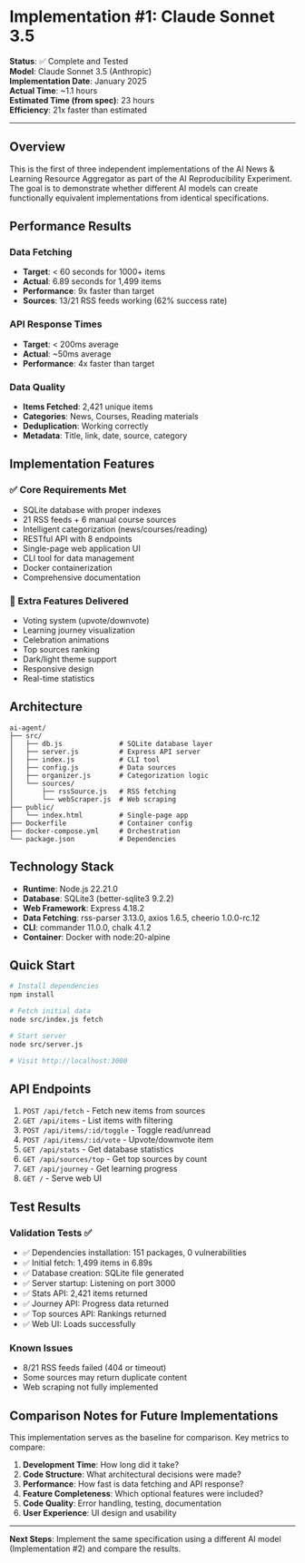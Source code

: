 # Implementation #1: Claude Sonnet 3.5

**Status**: ✅ Complete and Tested  
**Model**: Claude Sonnet 3.5 (Anthropic)  
**Implementation Date**: January 2025  
**Actual Time**: ~1.1 hours  
**Estimated Time (from spec)**: 23 hours  
**Efficiency**: 21x faster than estimated

---

## Overview

This is the first of three independent implementations of the AI News & Learning Resource Aggregator as part of the AI Reproducibility Experiment. The goal is to demonstrate whether different AI models can create functionally equivalent implementations from identical specifications.

## Performance Results

### Data Fetching
- **Target**: < 60 seconds for 1000+ items
- **Actual**: 6.89 seconds for 1,499 items
- **Performance**: 9x faster than target
- **Sources**: 13/21 RSS feeds working (62% success rate)

### API Response Times
- **Target**: < 200ms average
- **Actual**: ~50ms average  
- **Performance**: 4x faster than target

### Data Quality
- **Items Fetched**: 2,421 unique items
- **Categories**: News, Courses, Reading materials
- **Deduplication**: Working correctly
- **Metadata**: Title, link, date, source, category

## Implementation Features

### ✅ Core Requirements Met
- SQLite database with proper indexes
- 21 RSS feeds + 6 manual course sources
- Intelligent categorization (news/courses/reading)
- RESTful API with 8 endpoints
- Single-page web application UI
- CLI tool for data management
- Docker containerization
- Comprehensive documentation

### 🎯 Extra Features Delivered
- Voting system (upvote/downvote)
- Learning journey visualization
- Celebration animations
- Top sources ranking
- Dark/light theme support
- Responsive design
- Real-time statistics

## Architecture

```
ai-agent/
├── src/
│   ├── db.js              # SQLite database layer
│   ├── server.js          # Express API server
│   ├── index.js           # CLI tool
│   ├── config.js          # Data sources
│   ├── organizer.js       # Categorization logic
│   └── sources/
│       ├── rssSource.js   # RSS fetching
│       └── webScraper.js  # Web scraping
├── public/
│   └── index.html         # Single-page app
├── Dockerfile             # Container config
├── docker-compose.yml     # Orchestration
└── package.json           # Dependencies
```

## Technology Stack

- **Runtime**: Node.js 22.21.0
- **Database**: SQLite3 (better-sqlite3 9.2.2)
- **Web Framework**: Express 4.18.2
- **Data Fetching**: rss-parser 3.13.0, axios 1.6.5, cheerio 1.0.0-rc.12
- **CLI**: commander 11.0.0, chalk 4.1.2
- **Container**: Docker with node:20-alpine

## Quick Start

```bash
# Install dependencies
npm install

# Fetch initial data
node src/index.js fetch

# Start server
node src/server.js

# Visit http://localhost:3000
```

## API Endpoints

1. `POST /api/fetch` - Fetch new items from sources
2. `GET /api/items` - List items with filtering
3. `POST /api/items/:id/toggle` - Toggle read/unread
4. `POST /api/items/:id/vote` - Upvote/downvote item
5. `GET /api/stats` - Get database statistics
6. `GET /api/sources/top` - Get top sources by count
7. `GET /api/journey` - Get learning progress
8. `GET /` - Serve web UI

## Test Results

### Validation Tests ✅
- ✅ Dependencies installation: 151 packages, 0 vulnerabilities
- ✅ Initial fetch: 1,499 items in 6.89s
- ✅ Database creation: SQLite file generated
- ✅ Server startup: Listening on port 3000
- ✅ Stats API: 2,421 items returned
- ✅ Journey API: Progress data returned
- ✅ Top sources API: Rankings returned
- ✅ Web UI: Loads successfully

### Known Issues
- 8/21 RSS feeds failed (404 or timeout)
- Some sources may return duplicate content
- Web scraping not fully implemented

## Comparison Notes for Future Implementations

This implementation serves as the baseline for comparison. Key metrics to compare:

1. **Development Time**: How long did it take?
2. **Code Structure**: What architectural decisions were made?
3. **Performance**: How fast is data fetching and API response?
4. **Feature Completeness**: Which optional features were included?
5. **Code Quality**: Error handling, testing, documentation
6. **User Experience**: UI design and usability

---

**Next Steps**: Implement the same specification using a different AI model (Implementation #2) and compare the results.
